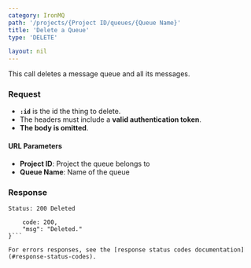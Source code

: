 ```yaml
---
category: IronMQ
path: '/projects/{Project ID/queues/{Queue Name}'
title: 'Delete a Queue'
type: 'DELETE'

layout: nil
---
```


This call deletes a message queue and all its messages.

### Request

* **`:id`** is the id the thing to delete.
* The headers must include a **valid authentication token**.
* **The body is omitted**.

#### URL Parameters

* **Project ID**: Project the queue belongs to
* **Queue Name**: Name of the queue

### Response

```Status: 200 Deleted```
```{
    code: 200,
    "msg": "Deleted."
}```

For errors responses, see the [response status codes documentation](#response-status-codes).